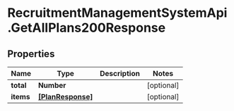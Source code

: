 # RecruitmentManagementSystemApi.GetAllPlans200Response

## Properties

Name | Type | Description | Notes
------------ | ------------- | ------------- | -------------
**total** | **Number** |  | [optional] 
**items** | [**[PlanResponse]**](PlanResponse.md) |  | [optional] 


